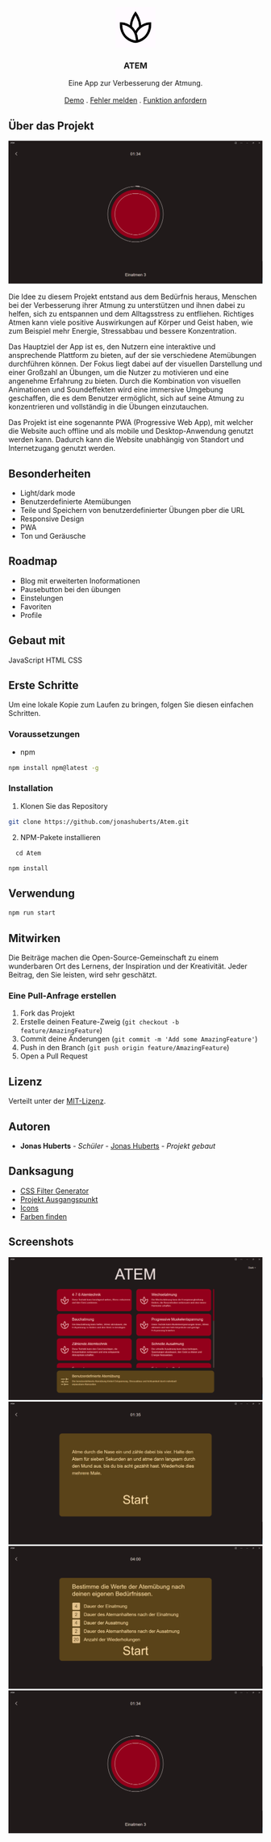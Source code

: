 <br/>
<p align="center">
  <a href="https://github.com/ShaanCoding/ReadME-Generator">
    <img src="https://raw.githubusercontent.com/jonashuberts/Atem/main/assets/ico/icon_512.png" alt="Logo" width="80" height="80">
  </a>

  <h3 align="center">ATEM</h3>

  <p align="center">
    Eine App zur Verbesserung der Atmung.
    <br/>
    <br/>
    <a href="https://atemuebungen.vercel.app/">Demo</a>
    .
    <a href="https://github.com/jonashuberts/Atem/issues">Fehler melden</a>
    .
    <a href="https://github.com/jonashuberts/Atem/issues">Funktion anfordern</a>
  </p>
</p>

## Über das Projekt

![Screen Shot](https://raw.githubusercontent.com/jonashuberts/Atem/main/assets/screenshots/screenshot_atem_desktop_dark.png)

Die Idee zu diesem Projekt entstand aus dem Bedürfnis heraus, Menschen bei der Verbesserung ihrer Atmung zu unterstützen und ihnen dabei zu helfen, sich zu entspannen und dem Alltagsstress zu entfliehen. Richtiges Atmen kann viele positive Auswirkungen auf Körper und Geist haben, wie zum Beispiel mehr Energie, Stressabbau und bessere Konzentration. 

Das Hauptziel der App ist es, den Nutzern eine interaktive und ansprechende Plattform zu bieten, auf der sie verschiedene Atemübungen durchführen können. Der Fokus liegt dabei auf der visuellen Darstellung und einer Großzahl an Übungen, um die Nutzer zu motivieren und eine angenehme Erfahrung zu bieten. Durch die Kombination von visuellen Animationen und Soundeffekten wird eine immersive Umgebung geschaffen, die es dem Benutzer ermöglicht, sich auf seine Atmung zu konzentrieren und vollständig in die Übungen einzutauchen.

Das Projekt ist eine sogenannte PWA (Progressive Web App), mit welcher die Website auch offline und als mobile und Desktop-Anwendung genutzt werden kann. Dadurch kann die Website unabhängig von Standort und Internetzugang genutzt werden.

## Besonderheiten

- Light/dark mode
- Benutzerdefinierte Atemübungen
- Teile und Speichern von benutzerdefinierter Übungen pber die URL
- Responsive Design
- PWA
- Ton und Geräusche


## Roadmap

- Blog mit erweiterten Inoformationen
- Pausebutton bei den übungen
- Einstelungen
- Favoriten
- Profile


## Gebaut mit

JavaScript
HTML
CSS

## Erste Schritte

Um eine lokale Kopie zum Laufen zu bringen, folgen Sie diesen einfachen Schritten.

### Voraussetzungen

* npm

```sh
npm install npm@latest -g
```

### Installation

1. Klonen Sie das Repository

```sh
git clone https://github.com/jonashuberts/Atem.git
```

2. NPM-Pakete installieren

```ssh
  cd Atem
```

```sh
npm install
```

## Verwendung

```sh
npm run start
```

## Mitwirken

Die Beiträge machen die Open-Source-Gemeinschaft zu einem wunderbaren Ort des Lernens, der Inspiration und der Kreativität. Jeder Beitrag, den Sie leisten, wird sehr geschätzt.

### Eine Pull-Anfrage erstellen

1. Fork das Projekt
2. Erstelle deinen Feature-Zweig (`git checkout -b feature/AmazingFeature`)
3. Commit deine Änderungen (`git commit -m 'Add some AmazingFeature'`)
4. Push in den Branch (`git push origin feature/AmazingFeature`)
5. Open a Pull Request

## Lizenz

Verteilt unter der [MIT-Lizenz](https://choosealicense.com/licenses/mit/).

## Autoren

* **Jonas Huberts** - *Schüler* - [Jonas Huberts](https://github.com/jonashuberts) - *Projekt gebaut*

## Danksagung

* [CSS Filter Generator](https://codepen.io/sosuke/pen/Pjoqqp)
* [Projekt Ausgangspunkt](https://github.com/promermedia/promer-default)
* [Icons](https://fonts.google.com/icons)
* [Farben finden](https://m3.material.io/theme-builder#/custom)

## Screenshots

![Screenshot Start Desktop Dark](https://raw.githubusercontent.com/jonashuberts/Atem/main/assets/screenshots/screenshot_start_desktop_dark.png)
![Screenshot Info Desktop Dark](https://raw.githubusercontent.com/jonashuberts/Atem/main/assets/screenshots/screenshot_info_desktop_dark.png)
![Screenshot Custom Desktop Dark](https://raw.githubusercontent.com/jonashuberts/Atem/main/assets/screenshots/screenshot_custom_desktop_dark.png)
![Screenshot Atem Desktop Dark](https://raw.githubusercontent.com/jonashuberts/Atem/main/assets/screenshots/screenshot_atem_desktop_dark.png)
